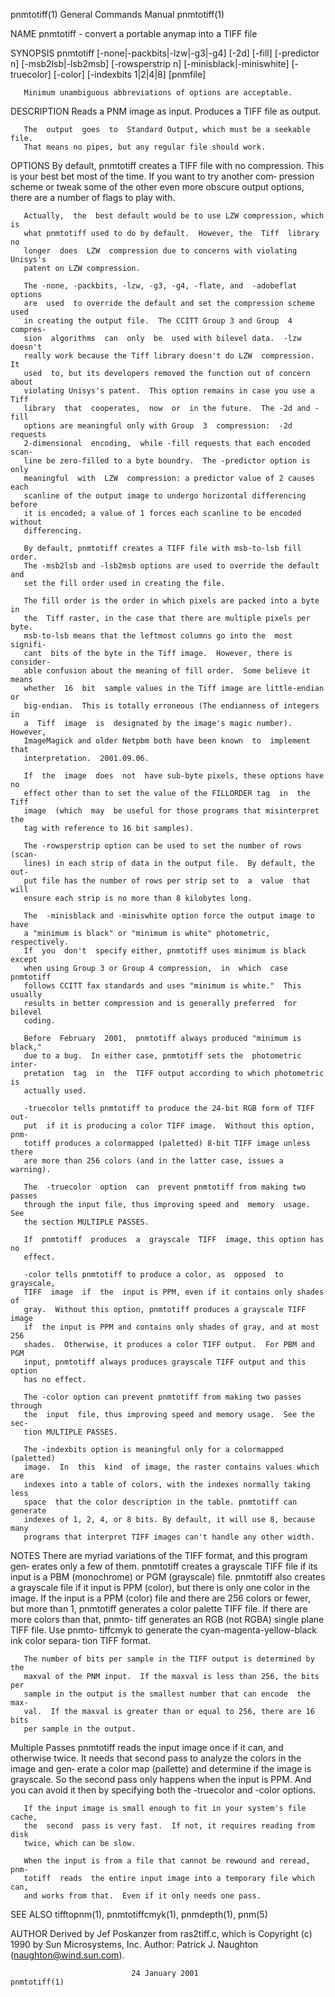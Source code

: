 pnmtotiff(1)               General Commands Manual               pnmtotiff(1)

NAME
       pnmtotiff - convert a portable anymap into a TIFF file

SYNOPSIS
       pnmtotiff  [-none|-packbits|-lzw|-g3|-g4] [-2d] [-fill] [-predictor n]
       [-msb2lsb|-lsb2msb]   [-rowsperstrip   n]    [-minisblack|-miniswhite]
       [-truecolor] [-color] [-indexbits 1|2|4|8] [pnmfile]

       Minimum unambiguous abbreviations of options are acceptable.

DESCRIPTION
       Reads a PNM image as input.  Produces a TIFF file as output.

       The  output  goes  to  Standard Output, which must be a seekable file.
       That means no pipes, but any regular file should work.

OPTIONS
       By default, pnmtotiff creates a TIFF file with no  compression.   This
       is  your  best  bet most of the time.  If you want to try another com‐
       pression scheme or tweak some of the other even  more  obscure  output
       options, there are a number of flags to play with.

       Actually,  the  best default would be to use LZW compression, which is
       what pnmtotiff used to do by default.  However, the  Tiff  library  no
       longer  does  LZW  compression due to concerns with violating Unisys's
       patent on LZW compression.

       The -none, -packbits, -lzw, -g3, -g4, -flate, and  -adobeflat  options
       are  used  to override the default and set the compression scheme used
       in creating the output file.  The CCITT Group 3 and Group  4  compres‐
       sion  algorithms  can  only  be  used with bilevel data.  -lzw doesn't
       really work because the Tiff library doesn't do LZW  compression.   It
       used  to, but its developers removed the function out of concern about
       violating Unisys's patent.  This option remains in case you use a Tiff
       library  that  cooperates,  now  or  in the future.  The -2d and -fill
       options are meaningful only with Group  3  compression:  -2d  requests
       2-dimensional  encoding,  while -fill requests that each encoded scan‐
       line be zero-filled to a byte boundry.  The -predictor option is  only
       meaningful  with  LZW  compression: a predictor value of 2 causes each
       scanline of the output image to undergo horizontal differencing before
       it is encoded; a value of 1 forces each scanline to be encoded without
       differencing.

       By default, pnmtotiff creates a TIFF file with msb-to-lsb fill  order.
       The -msb2lsb and -lsb2msb options are used to override the default and
       set the fill order used in creating the file.

       The fill order is the order in which pixels are packed into a byte  in
       the  Tiff raster, in the case that there are multiple pixels per byte.
       msb-to-lsb means that the leftmost columns go into the  most  signifi‐
       cant  bits of the byte in the Tiff image.  However, there is consider‐
       able confusion about the meaning of fill order.  Some believe it means
       whether  16  bit  sample values in the Tiff image are little-endian or
       big-endian.  This is totally erroneous (The endianness of integers  in
       a  Tiff  image  is  designated by the image's magic number).  However,
       ImageMagick and older Netpbm both have been known  to  implement  that
       interpretation.  2001.09.06.

       If  the  image  does  not  have sub-byte pixels, these options have no
       effect other than to set the value of the FILLORDER tag  in  the  Tiff
       image  (which  may  be useful for those programs that misinterpret the
       tag with reference to 16 bit samples).

       The -rowsperstrip option can be used to set the number of rows  (scan‐
       lines) in each strip of data in the output file.  By default, the out‐
       put file has the number of rows per strip set to  a  value  that  will
       ensure each strip is no more than 8 kilobytes long.

       The  -minisblack and -miniswhite option force the output image to have
       a "minimum is black" or "minimum is white" photometric,  respectively.
       If  you  don't  specify either, pnmtotiff uses minimum is black except
       when using Group 3 or Group 4 compression,  in  which  case  pnmtotiff
       follows CCITT fax standards and uses "minimum is white."  This usually
       results in better compression and is generally preferred  for  bilevel
       coding.

       Before  February  2001,  pnmtotiff always produced "minimum is black,"
       due to a bug.  In either case, pnmtotiff sets the  photometric  inter‐
       pretation  tag  in  the  TIFF output according to which photometric is
       actually used.

       -truecolor tells pnmtotiff to produce the 24-bit RGB form of TIFF out‐
       put  if it is producing a color TIFF image.  Without this option, pnm‐
       totiff produces a colormapped (paletted) 8-bit TIFF image unless there
       are more than 256 colors (and in the latter case, issues a warning).

       The  -truecolor  option  can  prevent pnmtotiff from making two passes
       through the input file, thus improving speed and  memory  usage.   See
       the section MULTIPLE PASSES.

       If  pnmtotiff  produces  a  grayscale  TIFF  image, this option has no
       effect.

       -color tells pnmtotiff to produce a color, as  opposed  to  grayscale,
       TIFF  image  if  the  input is PPM, even if it contains only shades of
       gray.  Without this option, pnmtotiff produces a grayscale TIFF  image
       if  the input is PPM and contains only shades of gray, and at most 256
       shades.  Otherwise, it produces a color TIFF output.  For PBM and  PGM
       input, pnmtotiff always produces grayscale TIFF output and this option
       has no effect.

       The -color option can prevent pnmtotiff from making two passes through
       the  input  file, thus improving speed and memory usage.  See the sec‐
       tion MULTIPLE PASSES.

       The -indexbits option is meaningful only for a colormapped  (paletted)
       image.  In  this  kind  of image, the raster contains values which are
       indexes into a table of colors, with the indexes normally taking  less
       space  that the color description in the table. pnmtotiff can generate
       indexes of 1, 2, 4, or 8 bits. By default, it will use 8, because many
       programs that interpret TIFF images can't handle any other width.

NOTES
       There  are myriad variations of the TIFF format, and this program gen‐
       erates only a few of them.  pnmtotiff creates a grayscale TIFF file if
       its  input  is  a PBM (monochrome) or PGM (grayscale) file.  pnmtotiff
       also creates a grayscale file if it input is PPM (color), but there is
       only  one  color in the image.  If the input is a PPM (color) file and
       there are 256 colors or fewer, but more than 1, pnmtotiff generates  a
       color  palette  TIFF file.  If there are more colors than that, pnmto‐
       tiff generates an RGB (not RGBA) single plane TIFF file.   Use  pnmto‐
       tiffcmyk  to  generate the cyan-magenta-yellow-black ink color separa‐
       tion TIFF format.

       The number of bits per sample in the TIFF output is determined by  the
       maxval of the PNM input.  If the maxval is less than 256, the bits per
       sample in the output is the smallest number that can encode  the  max‐
       val.  If the maxval is greater than or equal to 256, there are 16 bits
       per sample in the output.

   Multiple Passes
       pnmtotiff reads the input image once if it can, and  otherwise  twice.
       It  needs that second pass to analyze the colors in the image and gen‐
       erate a color map (pallette) and determine if the image is  grayscale.
       So  the  second  pass only happens when the input is PPM.  And you can
       avoid it then by specifying both the -truecolor and -color options.

       If the input image is small enough to fit in your system's file cache,
       the  second  pass is very fast.  If not, it requires reading from disk
       twice, which can be slow.

       When the input is from a file that cannot be rewound and reread,  pnm‐
       totiff  reads  the entire input image into a temporary file which can,
       and works from that.  Even if it only needs one pass.

SEE ALSO
       tifftopnm(1), pnmtotiffcmyk(1), pnmdepth(1), pnm(5)

AUTHOR
       Derived by Jef Poskanzer from ras2tiff.c, which is Copyright (c)  1990
       by    Sun    Microsystems,   Inc.    Author:   Patrick   J.   Naughton
       (naughton@wind.sun.com).

                               24 January 2001                   pnmtotiff(1)
